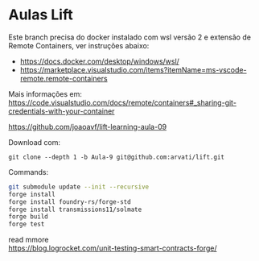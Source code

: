 # Aulas Lift

Este branch precisa do docker instalado com wsl versão 2 e extensão de Remote Containers, ver instruções abaixo:
* https://docs.docker.com/desktop/windows/wsl/
* https://marketplace.visualstudio.com/items?itemName=ms-vscode-remote.remote-containers

Mais informações em: https://code.visualstudio.com/docs/remote/containers#_sharing-git-credentials-with-your-container


https://github.com/joaoavf/lift-learning-aula-09


Download com: 
```
git clone --depth 1 -b Aula-9 git@github.com:arvati/lift.git
```


Commands:
```sh
git submodule update --init --recursive
forge install
forge install foundry-rs/forge-std
forge install transmissions11/solmate
forge build
forge test
```

read mmore    
https://blog.logrocket.com/unit-testing-smart-contracts-forge/